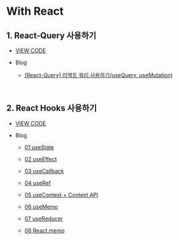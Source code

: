 # With React

## 1. React-Query 사용하기
- [VIEW CODE](https://github.com/woojung007/React-study/tree/master/src/React-Query)

- Blog 
  - [[React-Query] 리액트 쿼리 사용하기(useQuery, useMutation)](https://velog.io/@eeeve/React-Query)

<br/>

## 2. React Hooks 사용하기

- [VIEW CODE](https://github.com/woojung007/React-study/tree/master/src/hooks)

- Blog
  - [01 useState](https://velog.io/@eeeve/React-Hooks-useState) 
  
  - [02 useEffect](https://velog.io/@eeeve/React-Hooks-useEffect) 

  - [03 useCallback](https://velog.io/@eeeve/React-Hooks-useCallback) 

  - [04 useRef](https://velog.io/@eeeve/React-Hooks-useRef) 

  - [05 useContext + Context API](https://velog.io/@eeeve/React-Hooks-useContext-Context-API)

  - [06 useMemo](https://velog.io/@eeeve/React-Hooks-useMemo) 

  - [07 useReducer](https://velog.io/@eeeve/React-Hooks-useReducer)

  - [08 React.memo](https://velog.io/@eeeve/React.memo%EB%A1%9C-%EC%BB%B4%ED%8F%AC%EB%84%8C%ED%8A%B8-%EC%B5%9C%EC%A0%81%ED%99%94%ED%95%98%EA%B8%B0-useMemo-useCallback)



